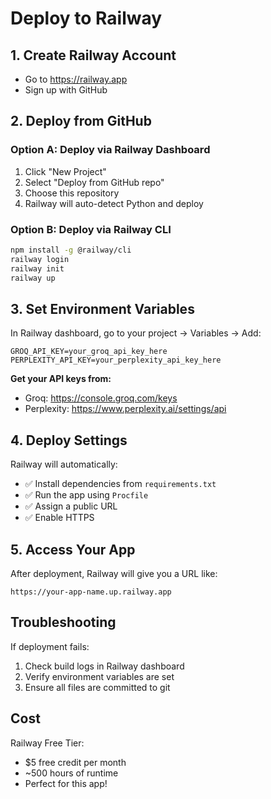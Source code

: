 # Deploy to Railway

## 1. Create Railway Account
- Go to https://railway.app
- Sign up with GitHub

## 2. Deploy from GitHub

### Option A: Deploy via Railway Dashboard
1. Click "New Project"
2. Select "Deploy from GitHub repo"
3. Choose this repository
4. Railway will auto-detect Python and deploy

### Option B: Deploy via Railway CLI
```bash
npm install -g @railway/cli
railway login
railway init
railway up
```

## 3. Set Environment Variables

In Railway dashboard, go to your project → Variables → Add:

```
GROQ_API_KEY=your_groq_api_key_here
PERPLEXITY_API_KEY=your_perplexity_api_key_here
```

**Get your API keys from:**
- Groq: https://console.groq.com/keys
- Perplexity: https://www.perplexity.ai/settings/api

## 4. Deploy Settings

Railway will automatically:
- ✅ Install dependencies from `requirements.txt`
- ✅ Run the app using `Procfile`
- ✅ Assign a public URL
- ✅ Enable HTTPS

## 5. Access Your App

After deployment, Railway will give you a URL like:
```
https://your-app-name.up.railway.app
```

## Troubleshooting

If deployment fails:
1. Check build logs in Railway dashboard
2. Verify environment variables are set
3. Ensure all files are committed to git

## Cost

Railway Free Tier:
- $5 free credit per month
- ~500 hours of runtime
- Perfect for this app!
